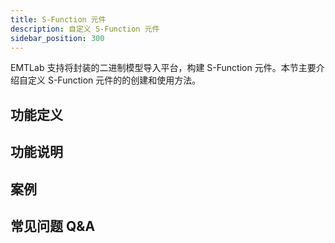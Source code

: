 ```yaml
---
title: S-Function 元件
description: 自定义 S-Function 元件
sidebar_position: 300
---
```


EMTLab 支持将封装的二进制模型导入平台，构建 S-Function 元件。本节主要介绍自定义 S-Function 元件的的创建和使用方法。

## 功能定义


## 功能说明


## 案例


## 常见问题 Q&A

